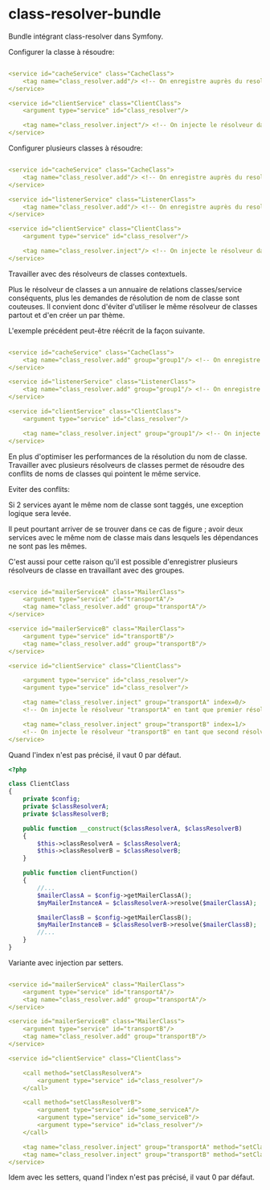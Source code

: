 class-resolver-bundle
==================

Bundle intégrant class-resolver dans Symfony.


Configurer la classe à résoudre:

```yml

<service id="cacheService" class="CacheClass">
    <tag name="class_resolver.add"/> <!-- On enregistre auprès du resolveur la classe "CacheClass" et son id de service correspondant "cacheService" -->
</service>

<service id="clientService" class="ClientClass">
    <argument type="service" id="class_resolver"/>

    <tag name="class_resolver.inject"/> <!-- On injecte le résolveur dans le service "clientService" -->
</service>

```

Configurer plusieurs classes à résoudre:
```yml

<service id="cacheService" class="CacheClass">
    <tag name="class_resolver.add"/> <!-- On enregistre auprès du resolveur la classe "CacheClass" et son id de service correspondant "cacheService" -->
</service>

<service id="listenerService" class="ListenerClass">
    <tag name="class_resolver.add"/> <!-- On enregistre auprès du resolveur la classe "ListenerClass" et son id de service correspondant "listenerService" -->
</service>

<service id="clientService" class="ClientClass">
    <argument type="service" id="class_resolver"/>

    <tag name="class_resolver.inject"/> <!-- On injecte le résolveur dans le service "clientService" -->
</service>

```

Travailler avec des résolveurs de classes contextuels.

Plus le résolveur de classes a un annuaire de relations classes/service conséquents, plus les demandes de résolution de nom de classe sont couteuses. Il convient donc d'éviter d'utiliser le même résolveur de classes partout et d'en créer un par thème.

L'exemple précédent peut-être réécrit de la façon suivante.

```yml

<service id="cacheService" class="CacheClass">
    <tag name="class_resolver.add" group="group1"/> <!-- On enregistre auprès d'un resolveur "group1" la classe "CacheClass" et son id de service correspondant "cacheService" -->
</service>

<service id="listenerService" class="ListenerClass">
    <tag name="class_resolver.add" group="group1"/> <!-- On enregistre auprès d'un resolveur "group1" la classe "ListenerClass" et son id de service correspondant "listenerService" -->
</service>

<service id="clientService" class="ClientClass">
    <argument type="service" id="class_resolver"/>

    <tag name="class_resolver.inject" group="group1"/> <!-- On injecte le résolveur "group1" dans le service "clientService" -->
</service>

```

En plus d'optimiser les performances de la résolution du nom de classe. Travailler avec plusieurs résolveurs de classes permet de résoudre des conflits de noms de classes qui pointent le même service.

Eviter des conflits:

Si 2 services ayant le même nom de classe sont taggés, une exception logique sera levée.

Il peut pourtant arriver de se trouver dans ce cas de figure ; avoir deux services avec le même nom de classe mais dans lesquels les dépendances ne sont pas les mêmes.

C'est aussi pour cette raison qu'il est possible d'enregistrer plusieurs résolveurs de classe en travaillant avec des groupes.

```yml

<service id="mailerServiceA" class="MailerClass">
    <argument type="service" id="transportA"/>
    <tag name="class_resolver.add" group="transportA"/>
</service>

<service id="mailerServiceB" class="MailerClass">
    <argument type="service" id="transportB"/>
    <tag name="class_resolver.add" group="transportB"/>
</service>

<service id="clientService" class="ClientClass">

    <argument type="service" id="class_resolver"/>
    <argument type="service" id="class_resolver"/>

    <tag name="class_resolver.inject" group="transportA" index=0/>
    <!-- On injecte le résolveur "transportA" en tant que premier résolveur du service "clientService" -->

    <tag name="class_resolver.inject" group="transportB" index=1/>
    <!-- On injecte le résolveur "transportB" en tant que second résolveur du service "clientService" -->
</service>

```

Quand l'index n'est pas précisé, il vaut 0 par défaut.

```php
<?php

class ClientClass
{
    private $config;
    private $classResolverA;
    private $classResolverB;

    public function __construct($classResolverA, $classResolverB)
    {
        $this->classResolverA = $classResolverA;
        $this->classResolverB = $classResolverB;
    }

    public function clientFunction()
    {
        //...
        $mailerClassA = $config->getMailerClassA();
        $myMailerInstanceA = $classResolverA->resolve($mailerClassA);

        $mailerClassB = $config->getMailerClassB();
        $myMailerInstanceB = $classResolverB->resolve($mailerClassB);
        //...
    }
}

```

Variante avec injection par setters.

```yml

<service id="mailerServiceA" class="MailerClass">
    <argument type="service" id="transportA"/>
    <tag name="class_resolver.add" group="transportA"/>
</service>

<service id="mailerServiceB" class="MailerClass">
    <argument type="service" id="transportB"/>
    <tag name="class_resolver.add" group="transportB"/>
</service>

<service id="clientService" class="ClientClass">

    <call method="setClassResolverA">
        <argument type="service" id="class_resolver"/>
    </call>

    <call method="setClassResolverB">
        <argument type="service" id="some_serviceA"/>
        <argument type="service" id="some_serviceB"/>
        <argument type="service" id="class_resolver"/>
    </call>

    <tag name="class_resolver.inject" group="transportA" method="setClassResolverA" index=0/>
    <tag name="class_resolver.inject" group="transportB" method="setClassResolverB" index=2/>
</service>

```

Idem avec les setters, quand l'index n'est pas précisé, il vaut 0 par défaut.